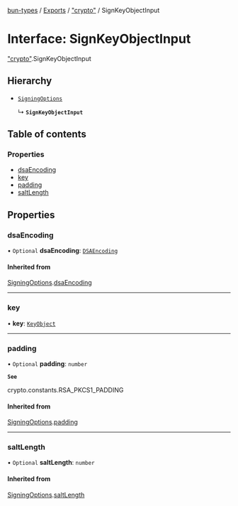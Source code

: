 [bun-types](https://oven-sh.github.io/bun-types/README.md) / [Exports](https://oven-sh.github.io/bun-types/modules.md) / ["crypto"](https://oven-sh.github.io/bun-types/modules/crypto_.md) / SignKeyObjectInput

# Interface: SignKeyObjectInput

["crypto"](https://oven-sh.github.io/bun-types/modules/crypto_.md).SignKeyObjectInput

## Hierarchy

- [`SigningOptions`](https://oven-sh.github.io/bun-types/interfaces/crypto_.SigningOptions.md)

  ↳ **`SignKeyObjectInput`**

## Table of contents

### Properties

- [dsaEncoding](https://oven-sh.github.io/bun-types/interfaces/crypto_.SignKeyObjectInput.md#dsaencoding)
- [key](https://oven-sh.github.io/bun-types/interfaces/crypto_.SignKeyObjectInput.md#key)
- [padding](https://oven-sh.github.io/bun-types/interfaces/crypto_.SignKeyObjectInput.md#padding)
- [saltLength](https://oven-sh.github.io/bun-types/interfaces/crypto_.SignKeyObjectInput.md#saltlength)

## Properties

### dsaEncoding

• `Optional` **dsaEncoding**: [`DSAEncoding`](https://oven-sh.github.io/bun-types/modules/crypto_.md#dsaencoding)

#### Inherited from

[SigningOptions](https://oven-sh.github.io/bun-types/interfaces/crypto_.SigningOptions.md).[dsaEncoding](https://oven-sh.github.io/bun-types/interfaces/crypto_.SigningOptions.md#dsaencoding)

___

### key

• **key**: [`KeyObject`](https://oven-sh.github.io/bun-types/classes/crypto_.KeyObject.md)

___

### padding

• `Optional` **padding**: `number`

**`See`**

crypto.constants.RSA_PKCS1_PADDING

#### Inherited from

[SigningOptions](https://oven-sh.github.io/bun-types/interfaces/crypto_.SigningOptions.md).[padding](https://oven-sh.github.io/bun-types/interfaces/crypto_.SigningOptions.md#padding)

___

### saltLength

• `Optional` **saltLength**: `number`

#### Inherited from

[SigningOptions](https://oven-sh.github.io/bun-types/interfaces/crypto_.SigningOptions.md).[saltLength](https://oven-sh.github.io/bun-types/interfaces/crypto_.SigningOptions.md#saltlength)
